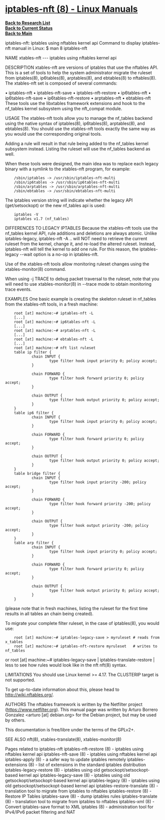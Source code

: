 # **[iptables-nft (8) - Linux Manuals](https://www.systutorials.com/docs/linux/man/8-iptables-nft/)**


**[Back to Research List](../../../../../../../research_list.md)**\
**[Back to Current Status](../../../../../../../../development/status/weekly/current_status.md)**\
**[Back to Main](../../../../../../../../README.md)**

iptables-nft: iptables using nftables kernel api
Command to display iptables-nft manual in Linux: $ man 8 iptables-nft


NAME
xtables-nft --- iptables using nftables kernel api

DESCRIPTION
xtables-nft are versions of iptables that use the nftables API. This is a set of tools to help the system administrator migrate the ruleset from iptables(8), ip6tables(8), arptables(8), and ebtables(8) to nftables(8).
The xtables-nft set is composed of several commands:

•
iptables-nft
•
iptables-nft-save
•
iptables-nft-restore
•
ip6tables-nft
•
ip6tables-nft-save
•
ip6tables-nft-restore
•
arptables-nft
•
ebtables-nft
These tools use the libxtables framework extensions and hook to the nf_tables kernel subsystem using the nft_compat module.

USAGE
The xtables-nft tools allow you to manage the nf_tables backend using the native syntax of iptables(8), ip6tables(8), arptables(8), and ebtables(8).
You should use the xtables-nft tools exactly the same way as you would use the corresponding original tools.

Adding a rule will result in that rule being added to the nf_tables kernel subsystem instead. Listing the ruleset will use the nf_tables backend as well.

When these tools were designed, the main idea was to replace each legacy binary with a symlink to the xtables-nft program, for example:


        /sbin/iptables -> /usr/sbin/iptables-nft-multi
        /sbin/ip6tables -> /usr/sbin/ip6tables-nft-multi
        /sbin/arptables -> /usr/sbin/arptables-nft-multi
        /sbin/ebtables -> /usr/sbin/ebtables-nft-multi

The iptables version string will indicate whether the legacy API (get/setsockopt) or the new nf_tables api is used:

        iptables -V
        iptables v1.7 (nf_tables)

DIFFERENCES TO LEGACY IPTABLES
Because the xtables-nft tools use the nf_tables kernel API, rule additions and deletions are always atomic. Unlike iptables-legacy, iptables-nft -A .. will NOT need to retrieve the current ruleset from the kernel, change it, and re-load the altered ruleset. Instead, iptables-nft will tell the kernel to add one rule. For this reason, the iptables-legacy --wait option is a no-op in iptables-nft.

Use of the xtables-nft tools allow monitoring ruleset changes using the xtables-monitor(8) command.

When using -j TRACE to debug packet traversal to the ruleset, note that you will need to use xtables-monitor(8) in --trace mode to obtain monitoring trace events.


EXAMPLES
One basic example is creating the skeleton ruleset in nf_tables from the xtables-nft tools, in a fresh machine:

        root [at] machine:~# iptables-nft -L
        [...]
        root [at] machine:~# ip6tables-nft -L
        [...]
        root [at] machine:~# arptables-nft -L
        [...]
        root [at] machine:~# ebtables-nft -L
        [...]
        root [at] machine:~# nft list ruleset
        table ip filter {
                chain INPUT {
                        type filter hook input priority 0; policy accept;
                }

                chain FORWARD {
                        type filter hook forward priority 0; policy accept;
                }

                chain OUTPUT {
                        type filter hook output priority 0; policy accept;
                }
        }
        table ip6 filter {
                chain INPUT {
                        type filter hook input priority 0; policy accept;
                }

                chain FORWARD {
                        type filter hook forward priority 0; policy accept;
                }

                chain OUTPUT {
                        type filter hook output priority 0; policy accept;
                }
        }
        table bridge filter {
                chain INPUT {
                        type filter hook input priority -200; policy accept;
                }

                chain FORWARD {
                        type filter hook forward priority -200; policy accept;
                }

                chain OUTPUT {
                        type filter hook output priority -200; policy accept;
                }
        }
        table arp filter {
                chain INPUT {
                        type filter hook input priority 0; policy accept;
                }

                chain FORWARD {
                        type filter hook forward priority 0; policy accept;
                }

                chain OUTPUT {
                        type filter hook output priority 0; policy accept;
                }
        }
(please note that in fresh machines, listing the ruleset for the first time results in all tables an chain being created).

To migrate your complete filter ruleset, in the case of iptables(8), you would use:


        root [at] machine:~# iptables-legacy-save > myruleset # reads from x_tables
        root [at] machine:~# iptables-nft-restore myruleset   # writes to nf_tables
or
        root [at] machine:~# iptables-legacy-save | iptables-translate-restore | less
to see how rules would look like in the nft nft(8) syntax.


LIMITATIONS
You should use Linux kernel >= 4.17.
The CLUSTERIP target is not supported.

To get up-to-date information about this, please head to http://wiki.nftables.org/.


AUTHORS
The nftables framework is written by the Netfilter project (https://www.netfilter.org).
This manual page was written by Arturo Borrero Gonzalez <arturo [at] debian.org> for the Debian project, but may be used by others.

This documentation is free/libre under the terms of the GPLv2+.


SEE ALSO
nft(8), xtables-translate(8), xtables-monitor(8)

Pages related to iptables-nft
iptables-nft-restore (8) - iptables using nftables kernel api
iptables-nft-save (8) - iptables using nftables kernel api
iptables-apply (8) - a safer way to update iptables remotely
iptables-extensions (8) - list of extensions in the standard iptables distribution
iptables-legacy-restore (8) - iptables using old getsockopt/setsockopt-based kernel api
iptables-legacy-save (8) - iptables using old getsockopt/setsockopt-based kernel api
iptables-legacy (8) - iptables using old getsockopt/setsockopt-based kernel api
iptables-restore-translate (8) - translation tool to migrate from iptables to nftables
iptables-restore (8) - Restore IP Tables
iptables-save (8) - dump iptables rules
iptables-translate (8) - translation tool to migrate from iptables to nftables
iptables-xml (8) - Convert iptables-save format to XML
iptables (8) - administration tool for IPv4/IPv6 packet filtering and NAT